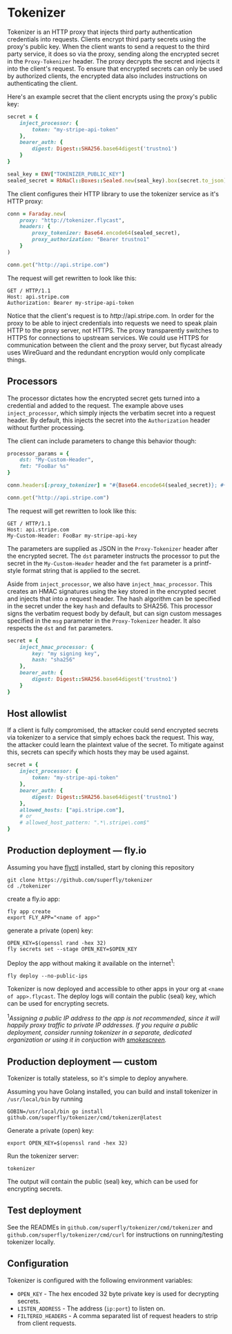 # Tokenizer

Tokenizer is an HTTP proxy that injects third party authentication credentials into requests. Clients encrypt third party secrets using the proxy's public key. When the client wants to send a request to the third party service, it does so via the proxy, sending along the encrypted secret in the `Proxy-Tokenizer` header. The proxy decrypts the secret and injects it into the client's request. To ensure that encrypted secrets can only be used by authorized clients, the encrypted data also includes instructions on authenticating the client.

Here's an example secret that the client encrypts using the proxy's public key:

```ruby
secret = {
    inject_processor: {
        token: "my-stripe-api-token"
    },
    bearer_auth: {
        digest: Digest::SHA256.base64digest('trustno1')
    }
}

seal_key = ENV["TOKENIZER_PUBLIC_KEY"]
sealed_secret = RbNaCl::Boxes::Sealed.new(seal_key).box(secret.to_json)
```

The client configures their HTTP library to use the tokenizer service as it's HTTP proxy:

```ruby
conn = Faraday.new(
    proxy: "http://tokenizer.flycast", 
    headers: {
        proxy_tokenizer: Base64.encode64(sealed_secret),
        proxy_authorization: "Bearer trustno1"
    }
)

conn.get("http://api.stripe.com")
```

The request will get rewritten to look like this:

```http
GET / HTTP/1.1
Host: api.stripe.com
Authorization: Bearer my-stripe-api-token
```

Notice that the client's request is to _http_://api.stripe.com. In order for the proxy to be able to inject credentials into requests we need to speak plain HTTP to the proxy server, not HTTPS. The proxy transparently switches to HTTPS for connections to upstream services. We could use HTTPS for communication between the client and the proxy server, but flycast already uses WireGuard and the redundant encryption would only complicate things.

## Processors

The processor dictates how the encrypted secret gets turned into a credential and added to the request. The example above uses `inject_processor`, which simply injects the verbatim secret into a request header. By default, this injects the secret into the `Authorization` header without further processing.

The client can include parameters to change this behavior though:

```ruby
processor_params = {
    dst: "My-Custom-Header", 
    fmt: "FooBar %s"
}

conn.headers[:proxy_tokenizer] = "#{Base64.encode64(sealed_secret)}; #{processor_params.to_json}"

conn.get("http://api.stripe.com")
```

The request will get rewritten to look like this:

```http
GET / HTTP/1.1
Host: api.stripe.com
My-Custom-Header: FooBar my-stripe-api-key
```

The parameters are supplied as JSON in the `Proxy-Tokenizer` header after the encrypted secret. The `dst` parameter instructs the processor to put the secret in the `My-Custom-Header` header and the `fmt` parameter is a printf-style format string that is applied to the secret.

Aside from `inject_processor`, we also have `inject_hmac_processor`. This creates an HMAC signatures using the key stored in the encrypted secret and injects that into a request header. The hash algorithm can be specified in the secret under the key `hash` and defaults to SHA256. This processor signs the verbatim request body by default, but can sign custom messages specified in the `msg` parameter in the `Proxy-Tokenizer` header. It also respects the `dst` and `fmt` parameters.

```ruby
secret = {
    inject_hmac_processor: {
        key: "my signing key",
        hash: "sha256"
    },
    bearer_auth: {
        digest: Digest::SHA256.base64digest('trustno1')
    }
}
```

## Host allowlist

If a client is fully compromised, the attacker could send encrypted secrets via tokenizer to a service that simply echoes back the request. This way, the attacker could learn the plaintext value of the secret. To mitigate against this, secrets can specify which hosts they may be used against. 

```ruby
secret = {
    inject_processor: {
        token: "my-stripe-api-token"
    },
    bearer_auth: {
        digest: Digest::SHA256.base64digest('trustno1')
    },
    allowed_hosts: ["api.stripe.com"],
    # or
    # allowed_host_pattern: ".*\.stripe\.com$"
}
```

## Production deployment — fly.io

Assuming you have [flyctl](https://fly.io/docs/hands-on/install-flyctl/) installed, start by cloning this repository

```shell
git clone https://github.com/superfly/tokenizer
cd ./tokenizer
```

create a fly.io app:

```shell
fly app create
export FLY_APP="<name of app>"
```

generate a private (open) key:

```shell
OPEN_KEY=$(openssl rand -hex 32)
fly secrets set --stage OPEN_KEY=$OPEN_KEY
```

Deploy the app without making it available on the internet<sup>1</sup>:

```shell
fly deploy --no-public-ips
```

Tokenizer is now deployed and accessible to other apps in your org at `<name of app>.flycast`. The deploy logs will contain the public (seal) key, which can be used for encrypting secrets.

<sup>1</sup>*Assigning a public IP address to the app is not recommended, since it will happily proxy traffic to private IP addresses. If you require a public deployment, consider running tokenizer in a separate, dedicated organization or using it in conjuction with [smokescreen](https://github.com/stripe/smokescreen).*

## Production deployment — custom

Tokenizer is totally stateless, so it's simple to deploy anywhere.

Assuming you have Golang installed, you can build and install tokenizer in `/usr/local/bin` by running

```shell
GOBIN=/usr/local/bin go install github.com/superfly/tokenizer/cmd/tokenizer@latest
```

Generate a private (open) key:

```shell
export OPEN_KEY=$(openssl rand -hex 32)
```

Run the tokenizer server:

```shell
tokenizer
```

The output will contain the public (seal) key, which can be used for encrypting secrets.

## Test deployment

See the READMEs in `github.com/superfly/tokenizer/cmd/tokenizer` and `github.com/superfly/tokenizer/cmd/curl` for instructions on running/testing tokenizer locally.

## Configuration

Tokenizer is configured with the following environment variables:

- `OPEN_KEY` - The hex encoded 32 byte private key is used for decrypting secrets.
- `LISTEN_ADDRESS` - The address (`ip:port`) to listen on.
- `FILTERED_HEADERS` - A comma separated list of request headers to strip from client requests.